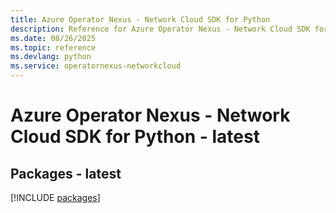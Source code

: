 ```yaml
---
title: Azure Operator Nexus - Network Cloud SDK for Python
description: Reference for Azure Operator Nexus - Network Cloud SDK for Python
ms.date: 08/26/2025
ms.topic: reference
ms.devlang: python
ms.service: operatornexus-networkcloud
---
```

# Azure Operator Nexus - Network Cloud SDK for Python - latest
## Packages - latest
[!INCLUDE [packages](operator-nexus---network-cloud-index.md)]
